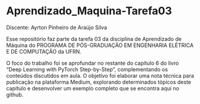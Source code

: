 # Aprendizado_Maquina-Tarefa03

Discente: Ayrton Pinheiro de Araújo Silva

Esse repositório faz parte da tarefa 03 da disciplina de Aprendizado de Máquina do PROGRAMA DE PÓS-GRADUAÇÃO EM ENGENHARIA ELÉTRICA E DE COMPUTAÇÃO da UFRN.

O foco do trabalho foi se aprofundar no restante do capítulo 6 do livro “Deep Learning with PyTorch
Step-by-Step”, complementando os conteúdos discutidos em aula. O objetivo foi elaborar uma nota técnica
para publicação na plataforma Medium, explorando determinados tópicos deste capítulo e desenvolver um exemplo completo que se encontra aqui no github.


